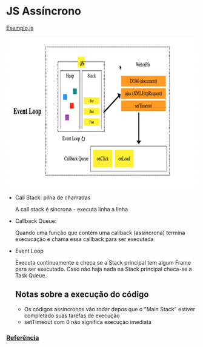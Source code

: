 # JS Assíncrono

[Exemplo.js](async.js)

<p align = 'center'>
    <img src='assets/arquitetura.gif' width='600' height = '400'>
</p>

* Call Stack: pilha de chamadas
 
    A call stack é síncrona - executa linha a linha

* Callback Queue: 
  
    Quando uma função que contém uma callback (assíncrona) termina execucação e chama essa callback para ser executada  

* Event Loop
  
  Executa continuamente e checa se a Stack principal tem algum Frame para ser executado. Caso não haja nada na Stack principal checa-se a Task Queue.

  ## Notas sobre a execução do código

  * Os códigos assíncronos vão rodar depos que o "Main Stack" estiver completado suas tarefas de execução
  * setTimeout com 0 não significa execução imediata 

### [Referência](https://medium.com/@Rahulx1/understanding-event-loop-call-stack-event-job-queue-in-javascript-63dcd2c71ecd)